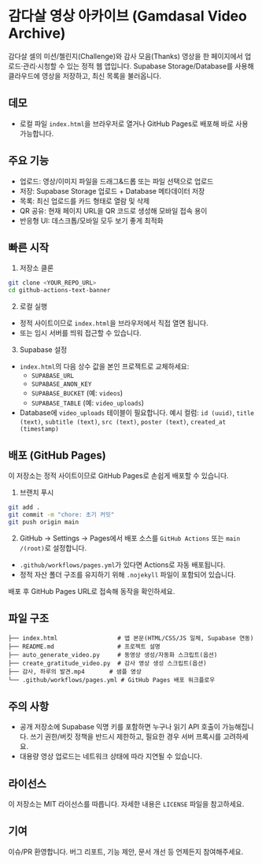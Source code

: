 # 감다살 영상 아카이브 (Gamdasal Video Archive)

감다살 셀의 미션/첼린지(Challenge)와 감사 모음(Thanks) 영상을 한 페이지에서 업로드·관리·시청할 수 있는 정적 웹 앱입니다. Supabase Storage/Database를 사용해 클라우드에 영상을 저장하고, 최신 목록을 불러옵니다.

## 데모
- 로컬 파일 `index.html`을 브라우저로 열거나 GitHub Pages로 배포해 바로 사용 가능합니다.

## 주요 기능
- 업로드: 영상/이미지 파일을 드래그&드롭 또는 파일 선택으로 업로드
- 저장: Supabase Storage 업로드 + Database 메타데이터 저장
- 목록: 최신 업로드를 카드 형태로 열람 및 삭제
- QR 공유: 현재 페이지 URL을 QR 코드로 생성해 모바일 접속 용이
- 반응형 UI: 데스크톱/모바일 모두 보기 좋게 최적화

## 빠른 시작
1) 저장소 클론
```bash
git clone <YOUR_REPO_URL>
cd github-actions-text-banner
```

2) 로컬 실행
- 정적 사이트이므로 `index.html`을 브라우저에서 직접 열면 됩니다.
- 또는 임시 서버를 띄워 접근할 수 있습니다.

3) Supabase 설정
- `index.html`의 다음 상수 값을 본인 프로젝트로 교체하세요:
  - `SUPABASE_URL`
  - `SUPABASE_ANON_KEY`
  - `SUPABASE_BUCKET` (예: `videos`)
  - `SUPABASE_TABLE` (예: `video_uploads`)
- Database에 `video_uploads` 테이블이 필요합니다. 예시 컬럼: `id (uuid)`, `title (text)`, `subtitle (text)`, `src (text)`, `poster (text)`, `created_at (timestamp)`

## 배포 (GitHub Pages)
이 저장소는 정적 사이트이므로 GitHub Pages로 손쉽게 배포할 수 있습니다.

1) 브랜치 푸시
```bash
git add .
git commit -m "chore: 초기 커밋"
git push origin main
```

2) GitHub → Settings → Pages에서 배포 소스를 `GitHub Actions` 또는 `main /(root)`로 설정합니다.
- `.github/workflows/pages.yml`가 있다면 Actions로 자동 배포됩니다.
- 정적 자산 폴더 구조를 유지하기 위해 `.nojekyll` 파일이 포함되어 있습니다.

배포 후 GitHub Pages URL로 접속해 동작을 확인하세요.

## 파일 구조
```
├── index.html                 # 앱 본문(HTML/CSS/JS 일체, Supabase 연동)
├── README.md                  # 프로젝트 설명
├── auto_generate_video.py     # 동영상 생성/자동화 스크립트(옵션)
├── create_gratitude_video.py  # 감사 영상 생성 스크립트(옵션)
├── 감사, 하루의 발견.mp4       # 샘플 영상
└── .github/workflows/pages.yml # GitHub Pages 배포 워크플로우
```

## 주의 사항
- 공개 저장소에 Supabase 익명 키를 포함하면 누구나 읽기 API 호출이 가능해집니다. 쓰기 권한/버킷 정책을 반드시 제한하고, 필요한 경우 서버 프록시를 고려하세요.
- 대용량 영상 업로드는 네트워크 상태에 따라 지연될 수 있습니다.

## 라이선스
이 저장소는 MIT 라이선스를 따릅니다. 자세한 내용은 `LICENSE` 파일을 참고하세요.

## 기여
이슈/PR 환영합니다. 버그 리포트, 기능 제안, 문서 개선 등 언제든지 참여해주세요.
